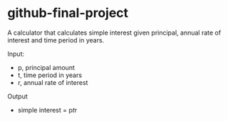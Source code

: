 # github-final-project
A calculator that calculates simple interest given principal, annual rate of interest and time period in years.  

Input:  
   - p, principal amount
   - t, time period in years
   - r, annual rate of interest  

Output
   - simple interest = p*t*r
